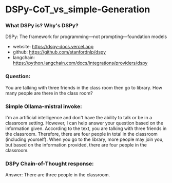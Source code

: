 # DSPy-CoT_vs_simple-Generation


### What DSPy is? Why's DSPy?
DSPy: The framework for programming—not prompting—foundation models
- website: https://dspy-docs.vercel.app
- github: https://github.com/stanfordnlp/dspy
- langchain: https://python.langchain.com/docs/integrations/providers/dspy

### Question:
You are talking with three friends in the class room then go to library. How many people are there in the class room?

### Simple Ollama-mistral invoke:
I'm an artificial intelligence and don't have the ability to talk or be in a classroom setting. However, I can help answer your question based on the information given. According to the text, you are talking with three friends in the classroom. Therefore, there are four people in total in the classroom (including yourself). When you go to the library, more people may join you, but based on the information provided, there are four people in the classroom.

### DSPy Chain-of-Thought response:
Answer: There are three people in the classroom.

